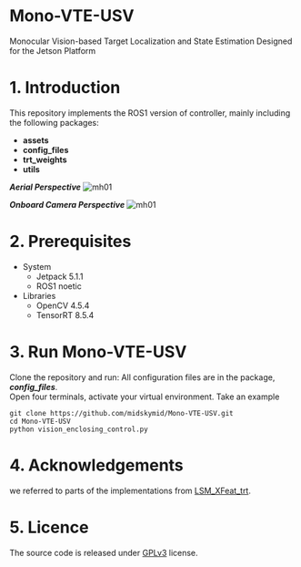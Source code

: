 # Mono-VTE-USV
Monocular Vision-based Target Localization and State Estimation Designed for the Jetson Platform
# 1. Introduction
This repository implements the ROS1 version of controller, mainly including the following packages:
* **assets**
* **config_files**
* **trt_weights**
* **utils**

**_Aerial Perspective_**
![mh01](https://github.com/midskymid/Mono-VTE-USV/blob/master/assets/gif/vte_01.gif)

**_Onboard Camera Perspective_**
![mh01](https://github.com/midskymid/Mono-VTE-USV/blob/master/assets/gif/vte_02.gif)
# 2. Prerequisites
* System  
  * Jetpack 5.1.1  
  * ROS1 noetic
* Libraries
  * OpenCV 4.5.4
  * TensorRT 8.5.4
# 3. Run Mono-VTE-USV
Clone the repository and run:
All configuration files are in the package, **_config_files_**.  
Open four terminals, activate your virtual environment. Take an example  
```
git clone https://github.com/midskymid/Mono-VTE-USV.git
cd Mono-VTE-USV
python vision_enclosing_control.py
```

# 4. Acknowledgements
we referred to parts of the implementations from [LSM_XFeat_trt](https://github.com/midskymid/LSM_XFeat_trt).

# 5. Licence
The source code is released under [GPLv3](https://www.gnu.org/licenses/) license.

